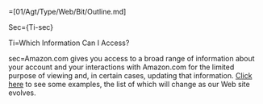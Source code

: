 =[01/Agt/Type/Web/Bit/Outline.md]

Sec={Ti-sec}

Ti=Which Information Can I Access?

sec=Amazon.com gives you access to a broad range of information about your account and your interactions with Amazon.com for the limited purpose of viewing and, in certain cases, updating that information. <a href="#GUID-A2C397AB-68FE-4592-B4A2-7550D73EEFD2__SECTION_87C837F9CCD84769B4AE2BEB14AF4F01">Click here</a> to see some examples, the list of which will change as our Web site evolves.